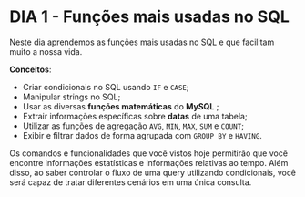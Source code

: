 # DIA 1 - Funções mais usadas no SQL

Neste dia aprendemos as funções mais usadas no SQL e que facilitam muito a nossa vida.

**Conceitos**:

* Criar condicionais no SQL usando `IF` e `CASE`;
* Manipular strings no SQL;
* Usar as diversas **funções matemáticas** do **MySQL** ;
* Extrair informações específicas sobre **datas** de uma tabela;
* Utilizar as funções de agregação `AVG`, `MIN`, `MAX`, `SUM` e `COUNT`;
* Exibir e filtrar dados de forma agrupada com `GROUP BY` e `HAVING`.


Os comandos e funcionalidades que você vistos hoje permitirão que você encontre informações estatísticas e informações relativas ao tempo. Além disso, ao saber controlar o fluxo de uma query utilizando condicionais, você será capaz de tratar diferentes cenários em uma única consulta.